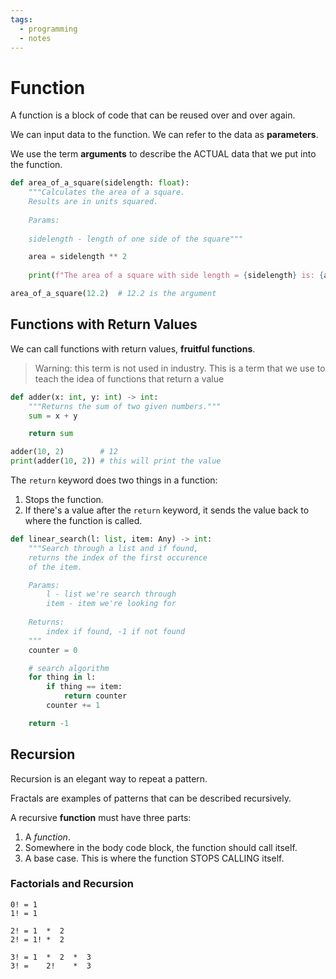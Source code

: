 ```yaml
---
tags:
  - programming
  - notes
---
```

# Function

A function is a block of code that can be reused over and over again.

We can input data to the function. We can refer to the data as **parameters**.

We use the term **arguments** to describe the ACTUAL data that we put
into the function.

```python
def area_of_a_square(sidelength: float):
	"""Calculates the area of a square.
	Results are in units squared.
	
	Params:
	
	sidelength - length of one side of the square"""

	area = sidelength ** 2
	
	print(f"The area of a square with side length = {sidelength} is: {area} square units")

area_of_a_square(12.2)  # 12.2 is the argument

```

## Functions with Return Values

We can call functions with return values, **fruitful functions**.

> Warning: this term is not used in industry. This is a term
> that we use to teach the idea of functions that return
> a value

```python
def adder(x: int, y: int) -> int:
	"""Returns the sum of two given numbers."""
	sum = x + y

	return sum

adder(10, 2)        # 12
print(adder(10, 2)) # this will print the value 
```

The `return` keyword does two things in a function:

1. Stops the function.
2. If there's a value after the `return` keyword, it
   sends the value back to where the function is called.

```python
def linear_search(l: list, item: Any) -> int:
	"""Search through a list and if found,
	returns the index of the first occurence 
	of the item.

	Params:
		l - list we're search through
		item - item we're looking for
	
	Returns:
		index if found, -1 if not found
	"""
	counter = 0

	# search algorithm
	for thing in l:
		if thing == item:
			return counter
		counter += 1

	return -1
```

## Recursion

Recursion is an elegant way to repeat a pattern.

Fractals are examples of patterns that can be described
recursively.

A recursive **function** must have three parts:

1. A _function_.
2. Somewhere in the body code block, the function should
   call itself.
3. A base case. This is where the function STOPS CALLING
   itself.

### Factorials and Recursion

```
0! = 1
1! = 1

2! = 1  *  2
2! = 1! *  2

3! = 1  *  2  *  3
3! =    2!    *  3
```